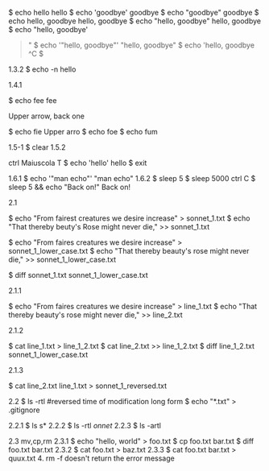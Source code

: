 $ echo hello
hello
$ echo 'goodbye'
goodbye
$ echo "goodbye"
goodbye
$ echo hello, goodbye
hello, goodbye
$ echo "hello, goodbye"
hello, goodbye
$ echo "hello, goodbye'
>
>"
$ echo '"hello, goodbye"'
"hello, goodbye"
$ echo 'hello, goodbye
> ^C
$

1.3.2
$ echo -n hello

1.4.1

$ echo fee
fee

Upper arrow, back one

$ echo fie
Upper arro
$ echo foe
$ echo fum

1.5-1
$ clear
1.5.2

ctrl Maiuscola T
$ echo 'hello'
hello
$ exit

1.6.1
$ echo '"man echo"'
"man echo"
1.6.2
$ sleep 5
$ sleep 5000
ctrl C
$ sleep 5 && echo "Back on!"
Back on!


2.1

$ echo "From fairest creatures we desire increase" > sonnet_1.txt
$ echo "That thereby beuty's Rose might never die," >> sonnet_1.txt

$ echo "From faires creatures we desire increase" > sonnet_1_lower_case.txt
$ echo "That thereby beauty's rose might never die," >> sonnet_1_lower_case.txt

$ diff sonnet_1.txt sonnet_1_lower_case.txt


2.1.1

$ echo "From faires creatures we desire increase" > line_1.txt
$ echo "That thereby beauty's rose might never die," >> line_2.txt


2.1.2

$ cat line_1.txt > line_1_2.txt
$ cat line_2.txt >> line_1_2.txt
$ diff line_1_2.txt sonnet_1_lower_case.txt


2.1.3

$ cat line_2.txt line_1.txt > sonnet_1_reversed.txt


2.2
$ ls -rtl
#reversed time of modification long form
$ echo "*.txt" > .gitignore

2.2.1
$ ls s*
2.2.2
$ ls -rtl *onnet*
2.2.3
$ ls -artl


2.3
mv,cp,rm
2.3.1
$ echo "hello, world" > foo.txt
$ cp foo.txt bar.txt
$ diff foo.txt bar.txt
2.3.2
$ cat foo.txt > baz.txt
2.3.3
$ cat foo.txt bar.txt > quux.txt
4. rm -f doesn't return the error message
